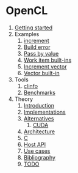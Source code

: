# OpenCL

1.  [Getting started](getting-started.md)
1.  Examples
    1.  [increment](inc.c)
    1.  [Build error](build_error.c)
    1.  [Pass by value](pass_by_value.c)
    1.  [Work item built-ins](work_item_builtin.c)
    1.  [Increment vector](inc_vector.c)
    1.  [Vector built-in](vector_builtin.c)
1.  Tools
    1.  [clinfo](clinfo.md)
    1.  [Benchmarks](benchmarks.md)
1.  Theory
    1.  [Introduction](introduction.md)
    1.  [Implementations](implementations.md)
    1.  [Alternatives](alternatives.md)
        1.  [CUDA](cuda.md)
    1.  [Architecture](architecture.md)
    1.  [C](c.md)
    1.  [Host API](host-api.md)
    1.  [Use cases](use-cases.md)
    1.  [Bibliography](bibliography.md)
    1.  [TODO](TODO.md)
